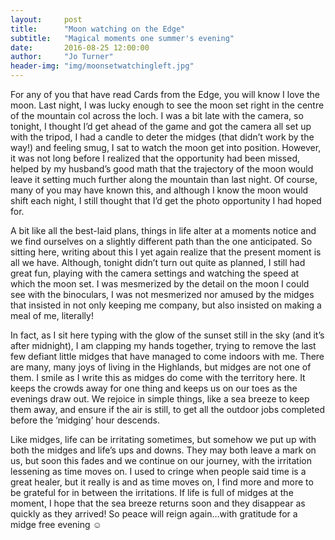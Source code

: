 ```yaml
---
layout:     post
title:      "Moon watching on the Edge"
subtitle:   "Magical moments one summer's evening"
date:       2016-08-25 12:00:00
author:     "Jo Turner"
header-img: "img/moonsetwatchingleft.jpg"
---
```

For any of you that have read Cards from the Edge, you will know I love the moon. Last night, I was lucky enough to see the moon set right in the centre of the mountain col across the loch. I was a bit late with the camera, so tonight, I thought I’d get ahead of the game and got the camera all set up with the tripod, I had a candle to deter the midges (that didn’t work by the way!) and feeling smug, I sat to watch the moon get into position. However, it was not long before I realized that the opportunity had been missed, helped by my husband’s good math that the trajectory of the moon would leave it setting much further along the mountain than last night. Of course, many of you may have known this, and although I know the moon would shift each night, I still thought that I’d get the photo opportunity I had hoped for.   

A bit like all the best-laid plans, things in life alter at a moments notice and we find ourselves on a slightly different path than the one anticipated. So sitting here, writing about this I yet again realize that the present moment is all we have. Although, tonight didn’t turn out quite as planned, I still had great fun, playing with the camera settings and watching the speed at which the moon set. I was mesmerized by the detail on the moon I could see with the binoculars, I was not mesmerized nor amused by the midges that insisted in not only keeping me company, but also insisted on making a meal of me, literally! 

In fact, as I sit here typing with the glow of the sunset still in the sky (and it’s after midnight), I am clapping my hands together, trying to remove the last few defiant little midges that have managed to come indoors with me. There are many, many joys of living in the Highlands, but midges are not one of them. I smile as I write this as midges do come with the territory here. It keeps the crowds away for one thing and keeps us on our toes as the evenings draw out. We rejoice in simple things, like a sea breeze to keep them away, and ensure if the air is still, to get all the outdoor jobs completed before the ‘midging’ hour descends. 

Like midges, life can be irritating sometimes, but somehow we put up with both the midges and life’s ups and downs. They may both leave a mark on us, but soon this fades and we continue on our journey, with the irritation lessening as time moves on. I used to cringe when people said time is a great healer, but it really is and as time moves on, I find more and more to be grateful for in between the irritations. If life is full of midges at the moment, I hope that the sea breeze returns soon and they disappear as quickly as they arrived! So peace will reign again…with gratitude for a midge free evening ☺
